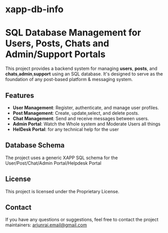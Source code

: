 # xapp-db-info

# SQL Database Management for Users, Posts, Chats and Admin/Support Portals

This project provides a backend system for managing **users**, **posts**, and **chats**,**admin**,**support** using an SQL database. It's designed to serve as the foundation of any post-based platform & messaging system.

## Features

- **User Management**: Register, authenticate, and manage user profiles.
- **Post Management**: Create, update,select, and delete posts.
- **Chat Management**: Send and receive messages between users.
- **Admin Portal**: Watch the Whole system and Moderate Users all things
- **HelDesk Portal**: for any technical help for the user
## Database Schema

The project uses a generic XAPP SQL schema for the User/Post/Chat/Admin Portal/Helpdesk Portal

## License
This project is licensed under the Proprietary License.

## Contact
If you have any questions or suggestions, feel free to contact the project maintainers: arjunrai.email@gmail.com

